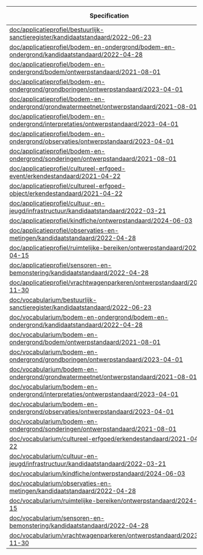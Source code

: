 | Specification | autotranslate | context | rdf | html | respec | shacl | webuniversum | uml-extractor | stakeholders |
| --- | --- | --- | --- | --- | --- | --- | --- | --- | --- |
| [doc/applicatieprofiel/bestuurlijk-sanctieregister/kandidaatstandaard/2022-06-23](/report4/doc/applicatieprofiel/bestuurlijk-sanctieregister/kandidaatstandaard/2022-06-23) | [&#9729;](/report4/doc/applicatieprofiel/bestuurlijk-sanctieregister/kandidaatstandaard/2022-06-23/autotranslate.report)| [&#9729;](/report4/doc/applicatieprofiel/bestuurlijk-sanctieregister/kandidaatstandaard/2022-06-23/generator-jsonld-context.report)| | [&#9729;](/report4/doc/applicatieprofiel/bestuurlijk-sanctieregister/kandidaatstandaard/2022-06-23/generator-html.report)| [&#9729;](/report4/doc/applicatieprofiel/bestuurlijk-sanctieregister/kandidaatstandaard/2022-06-23/generator-respec.report)| [&#9736;](/report4/doc/applicatieprofiel/bestuurlijk-sanctieregister/kandidaatstandaard/2022-06-23/generator-shacl.report)| [&#9729;](/report4/doc/applicatieprofiel/bestuurlijk-sanctieregister/kandidaatstandaard/2022-06-23/generator-webuniversum-json.report)| [&#9729;](/report4/doc/applicatieprofiel/bestuurlijk-sanctieregister/kandidaatstandaard/2022-06-23/oslo-converter-ea.report)| [&#9728;](/report4/doc/applicatieprofiel/bestuurlijk-sanctieregister/kandidaatstandaard/2022-06-23/oslo-stakeholders-converter.report)|
| [doc/applicatieprofiel/bodem-en-ondergrond/bodem-en-ondergrond/kandidaatstandaard/2022-04-28](/report4/doc/applicatieprofiel/bodem-en-ondergrond/bodem-en-ondergrond/kandidaatstandaard/2022-04-28) | [&#9729;](/report4/doc/applicatieprofiel/bodem-en-ondergrond/bodem-en-ondergrond/kandidaatstandaard/2022-04-28/autotranslate.report)| [&#9736;](/report4/doc/applicatieprofiel/bodem-en-ondergrond/bodem-en-ondergrond/kandidaatstandaard/2022-04-28/generator-jsonld-context.report)| | [&#9729;](/report4/doc/applicatieprofiel/bodem-en-ondergrond/bodem-en-ondergrond/kandidaatstandaard/2022-04-28/generator-html.report)| [&#9736;](/report4/doc/applicatieprofiel/bodem-en-ondergrond/bodem-en-ondergrond/kandidaatstandaard/2022-04-28/generator-respec.report)| [&#9736;](/report4/doc/applicatieprofiel/bodem-en-ondergrond/bodem-en-ondergrond/kandidaatstandaard/2022-04-28/generator-shacl.report)| [&#9729;](/report4/doc/applicatieprofiel/bodem-en-ondergrond/bodem-en-ondergrond/kandidaatstandaard/2022-04-28/generator-webuniversum-json.report)| [&#9729;](/report4/doc/applicatieprofiel/bodem-en-ondergrond/bodem-en-ondergrond/kandidaatstandaard/2022-04-28/oslo-converter-ea.report)| [&#9728;](/report4/doc/applicatieprofiel/bodem-en-ondergrond/bodem-en-ondergrond/kandidaatstandaard/2022-04-28/oslo-stakeholders-converter.report)|
| [doc/applicatieprofiel/bodem-en-ondergrond/bodem/ontwerpstandaard/2021-08-01](/report4/doc/applicatieprofiel/bodem-en-ondergrond/bodem/ontwerpstandaard/2021-08-01) | [&#9729;](/report4/doc/applicatieprofiel/bodem-en-ondergrond/bodem/ontwerpstandaard/2021-08-01/autotranslate.report)| [&#9736;](/report4/doc/applicatieprofiel/bodem-en-ondergrond/bodem/ontwerpstandaard/2021-08-01/generator-jsonld-context.report)| | [&#9729;](/report4/doc/applicatieprofiel/bodem-en-ondergrond/bodem/ontwerpstandaard/2021-08-01/generator-html.report)| [&#9736;](/report4/doc/applicatieprofiel/bodem-en-ondergrond/bodem/ontwerpstandaard/2021-08-01/generator-respec.report)| [&#9736;](/report4/doc/applicatieprofiel/bodem-en-ondergrond/bodem/ontwerpstandaard/2021-08-01/generator-shacl.report)| [&#9729;](/report4/doc/applicatieprofiel/bodem-en-ondergrond/bodem/ontwerpstandaard/2021-08-01/generator-webuniversum-json.report)| [&#9729;](/report4/doc/applicatieprofiel/bodem-en-ondergrond/bodem/ontwerpstandaard/2021-08-01/oslo-converter-ea.report)| [&#9728;](/report4/doc/applicatieprofiel/bodem-en-ondergrond/bodem/ontwerpstandaard/2021-08-01/oslo-stakeholders-converter.report)|
| [doc/applicatieprofiel/bodem-en-ondergrond/grondboringen/ontwerpstandaard/2023-04-01](/report4/doc/applicatieprofiel/bodem-en-ondergrond/grondboringen/ontwerpstandaard/2023-04-01) | [&#9729;](/report4/doc/applicatieprofiel/bodem-en-ondergrond/grondboringen/ontwerpstandaard/2023-04-01/autotranslate.report)| [&#9736;](/report4/doc/applicatieprofiel/bodem-en-ondergrond/grondboringen/ontwerpstandaard/2023-04-01/generator-jsonld-context.report)| | [&#9729;](/report4/doc/applicatieprofiel/bodem-en-ondergrond/grondboringen/ontwerpstandaard/2023-04-01/generator-html.report)| [&#9736;](/report4/doc/applicatieprofiel/bodem-en-ondergrond/grondboringen/ontwerpstandaard/2023-04-01/generator-respec.report)| [&#9736;](/report4/doc/applicatieprofiel/bodem-en-ondergrond/grondboringen/ontwerpstandaard/2023-04-01/generator-shacl.report)| [&#9729;](/report4/doc/applicatieprofiel/bodem-en-ondergrond/grondboringen/ontwerpstandaard/2023-04-01/generator-webuniversum-json.report)| [&#9729;](/report4/doc/applicatieprofiel/bodem-en-ondergrond/grondboringen/ontwerpstandaard/2023-04-01/oslo-converter-ea.report)| [&#9728;](/report4/doc/applicatieprofiel/bodem-en-ondergrond/grondboringen/ontwerpstandaard/2023-04-01/oslo-stakeholders-converter.report)|
| [doc/applicatieprofiel/bodem-en-ondergrond/grondwatermeetnet/ontwerpstandaard/2021-08-01](/report4/doc/applicatieprofiel/bodem-en-ondergrond/grondwatermeetnet/ontwerpstandaard/2021-08-01) | [&#9729;](/report4/doc/applicatieprofiel/bodem-en-ondergrond/grondwatermeetnet/ontwerpstandaard/2021-08-01/autotranslate.report)| [&#9736;](/report4/doc/applicatieprofiel/bodem-en-ondergrond/grondwatermeetnet/ontwerpstandaard/2021-08-01/generator-jsonld-context.report)| | [&#9729;](/report4/doc/applicatieprofiel/bodem-en-ondergrond/grondwatermeetnet/ontwerpstandaard/2021-08-01/generator-html.report)| [&#9736;](/report4/doc/applicatieprofiel/bodem-en-ondergrond/grondwatermeetnet/ontwerpstandaard/2021-08-01/generator-respec.report)| [&#9736;](/report4/doc/applicatieprofiel/bodem-en-ondergrond/grondwatermeetnet/ontwerpstandaard/2021-08-01/generator-shacl.report)| [&#9729;](/report4/doc/applicatieprofiel/bodem-en-ondergrond/grondwatermeetnet/ontwerpstandaard/2021-08-01/generator-webuniversum-json.report)| [&#9729;](/report4/doc/applicatieprofiel/bodem-en-ondergrond/grondwatermeetnet/ontwerpstandaard/2021-08-01/oslo-converter-ea.report)| [&#9728;](/report4/doc/applicatieprofiel/bodem-en-ondergrond/grondwatermeetnet/ontwerpstandaard/2021-08-01/oslo-stakeholders-converter.report)|
| [doc/applicatieprofiel/bodem-en-ondergrond/interpretaties/ontwerpstandaard/2023-04-01](/report4/doc/applicatieprofiel/bodem-en-ondergrond/interpretaties/ontwerpstandaard/2023-04-01) | [&#9729;](/report4/doc/applicatieprofiel/bodem-en-ondergrond/interpretaties/ontwerpstandaard/2023-04-01/autotranslate.report)| [&#9736;](/report4/doc/applicatieprofiel/bodem-en-ondergrond/interpretaties/ontwerpstandaard/2023-04-01/generator-jsonld-context.report)| | [&#9729;](/report4/doc/applicatieprofiel/bodem-en-ondergrond/interpretaties/ontwerpstandaard/2023-04-01/generator-html.report)| [&#9736;](/report4/doc/applicatieprofiel/bodem-en-ondergrond/interpretaties/ontwerpstandaard/2023-04-01/generator-respec.report)| [&#9736;](/report4/doc/applicatieprofiel/bodem-en-ondergrond/interpretaties/ontwerpstandaard/2023-04-01/generator-shacl.report)| [&#9729;](/report4/doc/applicatieprofiel/bodem-en-ondergrond/interpretaties/ontwerpstandaard/2023-04-01/generator-webuniversum-json.report)| [&#9729;](/report4/doc/applicatieprofiel/bodem-en-ondergrond/interpretaties/ontwerpstandaard/2023-04-01/oslo-converter-ea.report)| [&#9728;](/report4/doc/applicatieprofiel/bodem-en-ondergrond/interpretaties/ontwerpstandaard/2023-04-01/oslo-stakeholders-converter.report)|
| [doc/applicatieprofiel/bodem-en-ondergrond/observaties/ontwerpstandaard/2023-04-01](/report4/doc/applicatieprofiel/bodem-en-ondergrond/observaties/ontwerpstandaard/2023-04-01) | [&#9729;](/report4/doc/applicatieprofiel/bodem-en-ondergrond/observaties/ontwerpstandaard/2023-04-01/autotranslate.report)| [&#9736;](/report4/doc/applicatieprofiel/bodem-en-ondergrond/observaties/ontwerpstandaard/2023-04-01/generator-jsonld-context.report)| | [&#9729;](/report4/doc/applicatieprofiel/bodem-en-ondergrond/observaties/ontwerpstandaard/2023-04-01/generator-html.report)| [&#9736;](/report4/doc/applicatieprofiel/bodem-en-ondergrond/observaties/ontwerpstandaard/2023-04-01/generator-respec.report)| [&#9736;](/report4/doc/applicatieprofiel/bodem-en-ondergrond/observaties/ontwerpstandaard/2023-04-01/generator-shacl.report)| [&#9729;](/report4/doc/applicatieprofiel/bodem-en-ondergrond/observaties/ontwerpstandaard/2023-04-01/generator-webuniversum-json.report)| [&#9729;](/report4/doc/applicatieprofiel/bodem-en-ondergrond/observaties/ontwerpstandaard/2023-04-01/oslo-converter-ea.report)| [&#9728;](/report4/doc/applicatieprofiel/bodem-en-ondergrond/observaties/ontwerpstandaard/2023-04-01/oslo-stakeholders-converter.report)|
| [doc/applicatieprofiel/bodem-en-ondergrond/sonderingen/ontwerpstandaard/2021-08-01](/report4/doc/applicatieprofiel/bodem-en-ondergrond/sonderingen/ontwerpstandaard/2021-08-01) | [&#9729;](/report4/doc/applicatieprofiel/bodem-en-ondergrond/sonderingen/ontwerpstandaard/2021-08-01/autotranslate.report)| [&#9736;](/report4/doc/applicatieprofiel/bodem-en-ondergrond/sonderingen/ontwerpstandaard/2021-08-01/generator-jsonld-context.report)| | [&#9729;](/report4/doc/applicatieprofiel/bodem-en-ondergrond/sonderingen/ontwerpstandaard/2021-08-01/generator-html.report)| [&#9736;](/report4/doc/applicatieprofiel/bodem-en-ondergrond/sonderingen/ontwerpstandaard/2021-08-01/generator-respec.report)| [&#9736;](/report4/doc/applicatieprofiel/bodem-en-ondergrond/sonderingen/ontwerpstandaard/2021-08-01/generator-shacl.report)| [&#9729;](/report4/doc/applicatieprofiel/bodem-en-ondergrond/sonderingen/ontwerpstandaard/2021-08-01/generator-webuniversum-json.report)| [&#9729;](/report4/doc/applicatieprofiel/bodem-en-ondergrond/sonderingen/ontwerpstandaard/2021-08-01/oslo-converter-ea.report)| [&#9728;](/report4/doc/applicatieprofiel/bodem-en-ondergrond/sonderingen/ontwerpstandaard/2021-08-01/oslo-stakeholders-converter.report)|
| [doc/applicatieprofiel/cultureel-erfgoed-event/erkendestandaard/2021-04-22](/report4/doc/applicatieprofiel/cultureel-erfgoed-event/erkendestandaard/2021-04-22) | [&#9729;](/report4/doc/applicatieprofiel/cultureel-erfgoed-event/erkendestandaard/2021-04-22/autotranslate.report)| [&#9736;](/report4/doc/applicatieprofiel/cultureel-erfgoed-event/erkendestandaard/2021-04-22/generator-jsonld-context.report)| | [&#9729;](/report4/doc/applicatieprofiel/cultureel-erfgoed-event/erkendestandaard/2021-04-22/generator-html.report)| [&#9736;](/report4/doc/applicatieprofiel/cultureel-erfgoed-event/erkendestandaard/2021-04-22/generator-respec.report)| [&#9736;](/report4/doc/applicatieprofiel/cultureel-erfgoed-event/erkendestandaard/2021-04-22/generator-shacl.report)| [&#9729;](/report4/doc/applicatieprofiel/cultureel-erfgoed-event/erkendestandaard/2021-04-22/generator-webuniversum-json.report)| [&#9729;](/report4/doc/applicatieprofiel/cultureel-erfgoed-event/erkendestandaard/2021-04-22/oslo-converter-ea.report)| [&#9728;](/report4/doc/applicatieprofiel/cultureel-erfgoed-event/erkendestandaard/2021-04-22/oslo-stakeholders-converter.report)|
| [doc/applicatieprofiel/cultureel-erfgoed-object/erkendestandaard/2021-04-22](/report4/doc/applicatieprofiel/cultureel-erfgoed-object/erkendestandaard/2021-04-22) | [&#9729;](/report4/doc/applicatieprofiel/cultureel-erfgoed-object/erkendestandaard/2021-04-22/autotranslate.report)| [&#9736;](/report4/doc/applicatieprofiel/cultureel-erfgoed-object/erkendestandaard/2021-04-22/generator-jsonld-context.report)| | [&#9729;](/report4/doc/applicatieprofiel/cultureel-erfgoed-object/erkendestandaard/2021-04-22/generator-html.report)| [&#9736;](/report4/doc/applicatieprofiel/cultureel-erfgoed-object/erkendestandaard/2021-04-22/generator-respec.report)| [&#9729;](/report4/doc/applicatieprofiel/cultureel-erfgoed-object/erkendestandaard/2021-04-22/generator-shacl.report)| [&#9729;](/report4/doc/applicatieprofiel/cultureel-erfgoed-object/erkendestandaard/2021-04-22/generator-webuniversum-json.report)| [&#9729;](/report4/doc/applicatieprofiel/cultureel-erfgoed-object/erkendestandaard/2021-04-22/oslo-converter-ea.report)| [&#9728;](/report4/doc/applicatieprofiel/cultureel-erfgoed-object/erkendestandaard/2021-04-22/oslo-stakeholders-converter.report)|
| [doc/applicatieprofiel/cultuur-en-jeugd/infrastructuur/kandidaatstandaard/2022-03-21](/report4/doc/applicatieprofiel/cultuur-en-jeugd/infrastructuur/kandidaatstandaard/2022-03-21) | [&#9729;](/report4/doc/applicatieprofiel/cultuur-en-jeugd/infrastructuur/kandidaatstandaard/2022-03-21/autotranslate.report)| [&#9736;](/report4/doc/applicatieprofiel/cultuur-en-jeugd/infrastructuur/kandidaatstandaard/2022-03-21/generator-jsonld-context.report)| | [&#9729;](/report4/doc/applicatieprofiel/cultuur-en-jeugd/infrastructuur/kandidaatstandaard/2022-03-21/generator-html.report)| [&#9736;](/report4/doc/applicatieprofiel/cultuur-en-jeugd/infrastructuur/kandidaatstandaard/2022-03-21/generator-respec.report)| [&#9736;](/report4/doc/applicatieprofiel/cultuur-en-jeugd/infrastructuur/kandidaatstandaard/2022-03-21/generator-shacl.report)| [&#9729;](/report4/doc/applicatieprofiel/cultuur-en-jeugd/infrastructuur/kandidaatstandaard/2022-03-21/generator-webuniversum-json.report)| [&#9729;](/report4/doc/applicatieprofiel/cultuur-en-jeugd/infrastructuur/kandidaatstandaard/2022-03-21/oslo-converter-ea.report)| [&#9728;](/report4/doc/applicatieprofiel/cultuur-en-jeugd/infrastructuur/kandidaatstandaard/2022-03-21/oslo-stakeholders-converter.report)|
| [doc/applicatieprofiel/kindfiche/ontwerpstandaard/2024-06-03](/report4/doc/applicatieprofiel/kindfiche/ontwerpstandaard/2024-06-03) | [&#9729;](/report4/doc/applicatieprofiel/kindfiche/ontwerpstandaard/2024-06-03/autotranslate.report)| [&#9728;](/report4/doc/applicatieprofiel/kindfiche/ontwerpstandaard/2024-06-03/generator-jsonld-context.report)| | [&#9736;](/report4/doc/applicatieprofiel/kindfiche/ontwerpstandaard/2024-06-03/generator-html.report)| [&#9736;](/report4/doc/applicatieprofiel/kindfiche/ontwerpstandaard/2024-06-03/generator-respec.report)| [&#9736;](/report4/doc/applicatieprofiel/kindfiche/ontwerpstandaard/2024-06-03/generator-shacl.report)| [&#9736;](/report4/doc/applicatieprofiel/kindfiche/ontwerpstandaard/2024-06-03/generator-webuniversum-json.report)| [&#9729;](/report4/doc/applicatieprofiel/kindfiche/ontwerpstandaard/2024-06-03/oslo-converter-ea.report)| [&#9728;](/report4/doc/applicatieprofiel/kindfiche/ontwerpstandaard/2024-06-03/oslo-stakeholders-converter.report)|
| [doc/applicatieprofiel/observaties-en-metingen/kandidaatstandaard/2022-04-28](/report4/doc/applicatieprofiel/observaties-en-metingen/kandidaatstandaard/2022-04-28) | [&#9729;](/report4/doc/applicatieprofiel/observaties-en-metingen/kandidaatstandaard/2022-04-28/autotranslate.report)| [&#9728;](/report4/doc/applicatieprofiel/observaties-en-metingen/kandidaatstandaard/2022-04-28/generator-jsonld-context.report)| | [&#9729;](/report4/doc/applicatieprofiel/observaties-en-metingen/kandidaatstandaard/2022-04-28/generator-html.report)| [&#9729;](/report4/doc/applicatieprofiel/observaties-en-metingen/kandidaatstandaard/2022-04-28/generator-respec.report)| [&#9736;](/report4/doc/applicatieprofiel/observaties-en-metingen/kandidaatstandaard/2022-04-28/generator-shacl.report)| [&#9729;](/report4/doc/applicatieprofiel/observaties-en-metingen/kandidaatstandaard/2022-04-28/generator-webuniversum-json.report)| [&#9729;](/report4/doc/applicatieprofiel/observaties-en-metingen/kandidaatstandaard/2022-04-28/oslo-converter-ea.report)| [&#9728;](/report4/doc/applicatieprofiel/observaties-en-metingen/kandidaatstandaard/2022-04-28/oslo-stakeholders-converter.report)|
| [doc/applicatieprofiel/ruimtelijke-bereiken/ontwerpstandaard/2024-04-15](/report4/doc/applicatieprofiel/ruimtelijke-bereiken/ontwerpstandaard/2024-04-15) | [&#9729;](/report4/doc/applicatieprofiel/ruimtelijke-bereiken/ontwerpstandaard/2024-04-15/autotranslate.report)| [&#9728;](/report4/doc/applicatieprofiel/ruimtelijke-bereiken/ontwerpstandaard/2024-04-15/generator-jsonld-context.report)| | [&#9729;](/report4/doc/applicatieprofiel/ruimtelijke-bereiken/ontwerpstandaard/2024-04-15/generator-html.report)| [&#9736;](/report4/doc/applicatieprofiel/ruimtelijke-bereiken/ontwerpstandaard/2024-04-15/generator-respec.report)| [&#9729;](/report4/doc/applicatieprofiel/ruimtelijke-bereiken/ontwerpstandaard/2024-04-15/generator-shacl.report)| [&#9729;](/report4/doc/applicatieprofiel/ruimtelijke-bereiken/ontwerpstandaard/2024-04-15/generator-webuniversum-json.report)| [&#9729;](/report4/doc/applicatieprofiel/ruimtelijke-bereiken/ontwerpstandaard/2024-04-15/oslo-converter-ea.report)| [&#9728;](/report4/doc/applicatieprofiel/ruimtelijke-bereiken/ontwerpstandaard/2024-04-15/oslo-stakeholders-converter.report)|
| [doc/applicatieprofiel/sensoren-en-bemonstering/kandidaatstandaard/2022-04-28](/report4/doc/applicatieprofiel/sensoren-en-bemonstering/kandidaatstandaard/2022-04-28) | [&#9729;](/report4/doc/applicatieprofiel/sensoren-en-bemonstering/kandidaatstandaard/2022-04-28/autotranslate.report)| [&#9736;](/report4/doc/applicatieprofiel/sensoren-en-bemonstering/kandidaatstandaard/2022-04-28/generator-jsonld-context.report)| | [&#9729;](/report4/doc/applicatieprofiel/sensoren-en-bemonstering/kandidaatstandaard/2022-04-28/generator-html.report)| [&#9729;](/report4/doc/applicatieprofiel/sensoren-en-bemonstering/kandidaatstandaard/2022-04-28/generator-respec.report)| [&#9736;](/report4/doc/applicatieprofiel/sensoren-en-bemonstering/kandidaatstandaard/2022-04-28/generator-shacl.report)| [&#9729;](/report4/doc/applicatieprofiel/sensoren-en-bemonstering/kandidaatstandaard/2022-04-28/generator-webuniversum-json.report)| [&#9729;](/report4/doc/applicatieprofiel/sensoren-en-bemonstering/kandidaatstandaard/2022-04-28/oslo-converter-ea.report)| [&#9728;](/report4/doc/applicatieprofiel/sensoren-en-bemonstering/kandidaatstandaard/2022-04-28/oslo-stakeholders-converter.report)|
| [doc/applicatieprofiel/vrachtwagenparkeren/ontwerpstandaard/2023-11-30](/report4/doc/applicatieprofiel/vrachtwagenparkeren/ontwerpstandaard/2023-11-30) | [&#9729;](/report4/doc/applicatieprofiel/vrachtwagenparkeren/ontwerpstandaard/2023-11-30/autotranslate.report)| [&#9736;](/report4/doc/applicatieprofiel/vrachtwagenparkeren/ontwerpstandaard/2023-11-30/generator-jsonld-context.report)| | [&#9729;](/report4/doc/applicatieprofiel/vrachtwagenparkeren/ontwerpstandaard/2023-11-30/generator-html.report)| [&#9736;](/report4/doc/applicatieprofiel/vrachtwagenparkeren/ontwerpstandaard/2023-11-30/generator-respec.report)| [&#9736;](/report4/doc/applicatieprofiel/vrachtwagenparkeren/ontwerpstandaard/2023-11-30/generator-shacl.report)| [&#9729;](/report4/doc/applicatieprofiel/vrachtwagenparkeren/ontwerpstandaard/2023-11-30/generator-webuniversum-json.report)| [&#9729;](/report4/doc/applicatieprofiel/vrachtwagenparkeren/ontwerpstandaard/2023-11-30/oslo-converter-ea.report)| [&#9728;](/report4/doc/applicatieprofiel/vrachtwagenparkeren/ontwerpstandaard/2023-11-30/oslo-stakeholders-converter.report)|
| [doc/vocabularium/bestuurlijk-sanctieregister/kandidaatstandaard/2022-06-23](/report4/doc/vocabularium/bestuurlijk-sanctieregister/kandidaatstandaard/2022-06-23) | [&#9729;](/report4/doc/vocabularium/bestuurlijk-sanctieregister/kandidaatstandaard/2022-06-23/autotranslate.report)| | [&#9736;](/report4/doc/vocabularium/bestuurlijk-sanctieregister/kandidaatstandaard/2022-06-23/generator-rdf.report)| [&#9729;](/report4/doc/vocabularium/bestuurlijk-sanctieregister/kandidaatstandaard/2022-06-23/generator-html.report)| [&#9729;](/report4/doc/vocabularium/bestuurlijk-sanctieregister/kandidaatstandaard/2022-06-23/generator-respec.report)| | [&#9729;](/report4/doc/vocabularium/bestuurlijk-sanctieregister/kandidaatstandaard/2022-06-23/generator-webuniversum-json.report)| [&#9729;](/report4/doc/vocabularium/bestuurlijk-sanctieregister/kandidaatstandaard/2022-06-23/oslo-converter-ea.report)| [&#9728;](/report4/doc/vocabularium/bestuurlijk-sanctieregister/kandidaatstandaard/2022-06-23/oslo-stakeholders-converter.report)|
| [doc/vocabularium/bodem-en-ondergrond/bodem-en-ondergrond/kandidaatstandaard/2022-04-28](/report4/doc/vocabularium/bodem-en-ondergrond/bodem-en-ondergrond/kandidaatstandaard/2022-04-28) | [&#9729;](/report4/doc/vocabularium/bodem-en-ondergrond/bodem-en-ondergrond/kandidaatstandaard/2022-04-28/autotranslate.report)| | [&#9736;](/report4/doc/vocabularium/bodem-en-ondergrond/bodem-en-ondergrond/kandidaatstandaard/2022-04-28/generator-rdf.report)| [&#9729;](/report4/doc/vocabularium/bodem-en-ondergrond/bodem-en-ondergrond/kandidaatstandaard/2022-04-28/generator-html.report)| [&#9729;](/report4/doc/vocabularium/bodem-en-ondergrond/bodem-en-ondergrond/kandidaatstandaard/2022-04-28/generator-respec.report)| | [&#9729;](/report4/doc/vocabularium/bodem-en-ondergrond/bodem-en-ondergrond/kandidaatstandaard/2022-04-28/generator-webuniversum-json.report)| [&#9729;](/report4/doc/vocabularium/bodem-en-ondergrond/bodem-en-ondergrond/kandidaatstandaard/2022-04-28/oslo-converter-ea.report)| [&#9728;](/report4/doc/vocabularium/bodem-en-ondergrond/bodem-en-ondergrond/kandidaatstandaard/2022-04-28/oslo-stakeholders-converter.report)|
| [doc/vocabularium/bodem-en-ondergrond/bodem/ontwerpstandaard/2021-08-01](/report4/doc/vocabularium/bodem-en-ondergrond/bodem/ontwerpstandaard/2021-08-01) | [&#9729;](/report4/doc/vocabularium/bodem-en-ondergrond/bodem/ontwerpstandaard/2021-08-01/autotranslate.report)| | [&#9736;](/report4/doc/vocabularium/bodem-en-ondergrond/bodem/ontwerpstandaard/2021-08-01/generator-rdf.report)| [&#9729;](/report4/doc/vocabularium/bodem-en-ondergrond/bodem/ontwerpstandaard/2021-08-01/generator-html.report)| [&#9729;](/report4/doc/vocabularium/bodem-en-ondergrond/bodem/ontwerpstandaard/2021-08-01/generator-respec.report)| | [&#9729;](/report4/doc/vocabularium/bodem-en-ondergrond/bodem/ontwerpstandaard/2021-08-01/generator-webuniversum-json.report)| [&#9729;](/report4/doc/vocabularium/bodem-en-ondergrond/bodem/ontwerpstandaard/2021-08-01/oslo-converter-ea.report)| [&#9728;](/report4/doc/vocabularium/bodem-en-ondergrond/bodem/ontwerpstandaard/2021-08-01/oslo-stakeholders-converter.report)|
| [doc/vocabularium/bodem-en-ondergrond/grondboringen/ontwerpstandaard/2023-04-01](/report4/doc/vocabularium/bodem-en-ondergrond/grondboringen/ontwerpstandaard/2023-04-01) | [&#9729;](/report4/doc/vocabularium/bodem-en-ondergrond/grondboringen/ontwerpstandaard/2023-04-01/autotranslate.report)| | [&#9728;](/report4/doc/vocabularium/bodem-en-ondergrond/grondboringen/ontwerpstandaard/2023-04-01/generator-rdf.report)| [&#9729;](/report4/doc/vocabularium/bodem-en-ondergrond/grondboringen/ontwerpstandaard/2023-04-01/generator-html.report)| [&#9729;](/report4/doc/vocabularium/bodem-en-ondergrond/grondboringen/ontwerpstandaard/2023-04-01/generator-respec.report)| | [&#9729;](/report4/doc/vocabularium/bodem-en-ondergrond/grondboringen/ontwerpstandaard/2023-04-01/generator-webuniversum-json.report)| [&#9729;](/report4/doc/vocabularium/bodem-en-ondergrond/grondboringen/ontwerpstandaard/2023-04-01/oslo-converter-ea.report)| [&#9728;](/report4/doc/vocabularium/bodem-en-ondergrond/grondboringen/ontwerpstandaard/2023-04-01/oslo-stakeholders-converter.report)|
| [doc/vocabularium/bodem-en-ondergrond/grondwatermeetnet/ontwerpstandaard/2021-08-01](/report4/doc/vocabularium/bodem-en-ondergrond/grondwatermeetnet/ontwerpstandaard/2021-08-01) | [&#9729;](/report4/doc/vocabularium/bodem-en-ondergrond/grondwatermeetnet/ontwerpstandaard/2021-08-01/autotranslate.report)| | [&#9736;](/report4/doc/vocabularium/bodem-en-ondergrond/grondwatermeetnet/ontwerpstandaard/2021-08-01/generator-rdf.report)| [&#9729;](/report4/doc/vocabularium/bodem-en-ondergrond/grondwatermeetnet/ontwerpstandaard/2021-08-01/generator-html.report)| [&#9729;](/report4/doc/vocabularium/bodem-en-ondergrond/grondwatermeetnet/ontwerpstandaard/2021-08-01/generator-respec.report)| | [&#9729;](/report4/doc/vocabularium/bodem-en-ondergrond/grondwatermeetnet/ontwerpstandaard/2021-08-01/generator-webuniversum-json.report)| [&#9729;](/report4/doc/vocabularium/bodem-en-ondergrond/grondwatermeetnet/ontwerpstandaard/2021-08-01/oslo-converter-ea.report)| [&#9728;](/report4/doc/vocabularium/bodem-en-ondergrond/grondwatermeetnet/ontwerpstandaard/2021-08-01/oslo-stakeholders-converter.report)|
| [doc/vocabularium/bodem-en-ondergrond/interpretaties/ontwerpstandaard/2023-04-01](/report4/doc/vocabularium/bodem-en-ondergrond/interpretaties/ontwerpstandaard/2023-04-01) | [&#9729;](/report4/doc/vocabularium/bodem-en-ondergrond/interpretaties/ontwerpstandaard/2023-04-01/autotranslate.report)| | [&#9728;](/report4/doc/vocabularium/bodem-en-ondergrond/interpretaties/ontwerpstandaard/2023-04-01/generator-rdf.report)| [&#9729;](/report4/doc/vocabularium/bodem-en-ondergrond/interpretaties/ontwerpstandaard/2023-04-01/generator-html.report)| [&#9729;](/report4/doc/vocabularium/bodem-en-ondergrond/interpretaties/ontwerpstandaard/2023-04-01/generator-respec.report)| | [&#9729;](/report4/doc/vocabularium/bodem-en-ondergrond/interpretaties/ontwerpstandaard/2023-04-01/generator-webuniversum-json.report)| [&#9729;](/report4/doc/vocabularium/bodem-en-ondergrond/interpretaties/ontwerpstandaard/2023-04-01/oslo-converter-ea.report)| [&#9728;](/report4/doc/vocabularium/bodem-en-ondergrond/interpretaties/ontwerpstandaard/2023-04-01/oslo-stakeholders-converter.report)|
| [doc/vocabularium/bodem-en-ondergrond/observaties/ontwerpstandaard/2023-04-01](/report4/doc/vocabularium/bodem-en-ondergrond/observaties/ontwerpstandaard/2023-04-01) | [&#9729;](/report4/doc/vocabularium/bodem-en-ondergrond/observaties/ontwerpstandaard/2023-04-01/autotranslate.report)| | [&#9728;](/report4/doc/vocabularium/bodem-en-ondergrond/observaties/ontwerpstandaard/2023-04-01/generator-rdf.report)| [&#9729;](/report4/doc/vocabularium/bodem-en-ondergrond/observaties/ontwerpstandaard/2023-04-01/generator-html.report)| [&#9729;](/report4/doc/vocabularium/bodem-en-ondergrond/observaties/ontwerpstandaard/2023-04-01/generator-respec.report)| | [&#9729;](/report4/doc/vocabularium/bodem-en-ondergrond/observaties/ontwerpstandaard/2023-04-01/generator-webuniversum-json.report)| [&#9729;](/report4/doc/vocabularium/bodem-en-ondergrond/observaties/ontwerpstandaard/2023-04-01/oslo-converter-ea.report)| [&#9728;](/report4/doc/vocabularium/bodem-en-ondergrond/observaties/ontwerpstandaard/2023-04-01/oslo-stakeholders-converter.report)|
| [doc/vocabularium/bodem-en-ondergrond/sonderingen/ontwerpstandaard/2021-08-01](/report4/doc/vocabularium/bodem-en-ondergrond/sonderingen/ontwerpstandaard/2021-08-01) | [&#9729;](/report4/doc/vocabularium/bodem-en-ondergrond/sonderingen/ontwerpstandaard/2021-08-01/autotranslate.report)| | [&#9736;](/report4/doc/vocabularium/bodem-en-ondergrond/sonderingen/ontwerpstandaard/2021-08-01/generator-rdf.report)| [&#9729;](/report4/doc/vocabularium/bodem-en-ondergrond/sonderingen/ontwerpstandaard/2021-08-01/generator-html.report)| [&#9729;](/report4/doc/vocabularium/bodem-en-ondergrond/sonderingen/ontwerpstandaard/2021-08-01/generator-respec.report)| | [&#9729;](/report4/doc/vocabularium/bodem-en-ondergrond/sonderingen/ontwerpstandaard/2021-08-01/generator-webuniversum-json.report)| [&#9729;](/report4/doc/vocabularium/bodem-en-ondergrond/sonderingen/ontwerpstandaard/2021-08-01/oslo-converter-ea.report)| [&#9728;](/report4/doc/vocabularium/bodem-en-ondergrond/sonderingen/ontwerpstandaard/2021-08-01/oslo-stakeholders-converter.report)|
| [doc/vocabularium/cultureel-erfgoed/erkendestandaard/2021-04-22](/report4/doc/vocabularium/cultureel-erfgoed/erkendestandaard/2021-04-22) | [&#9729;](/report4/doc/vocabularium/cultureel-erfgoed/erkendestandaard/2021-04-22/autotranslate.report)| | [&#9736;](/report4/doc/vocabularium/cultureel-erfgoed/erkendestandaard/2021-04-22/generator-rdf.report)| [&#9729;](/report4/doc/vocabularium/cultureel-erfgoed/erkendestandaard/2021-04-22/generator-html.report)| [&#9729;](/report4/doc/vocabularium/cultureel-erfgoed/erkendestandaard/2021-04-22/generator-respec.report)| | [&#9729;](/report4/doc/vocabularium/cultureel-erfgoed/erkendestandaard/2021-04-22/generator-webuniversum-json.report)| [&#9729;](/report4/doc/vocabularium/cultureel-erfgoed/erkendestandaard/2021-04-22/oslo-converter-ea.report)| [&#9728;](/report4/doc/vocabularium/cultureel-erfgoed/erkendestandaard/2021-04-22/oslo-stakeholders-converter.report)|
| [doc/vocabularium/cultuur-en-jeugd/infrastructuur/kandidaatstandaard/2022-03-21](/report4/doc/vocabularium/cultuur-en-jeugd/infrastructuur/kandidaatstandaard/2022-03-21) | [&#9729;](/report4/doc/vocabularium/cultuur-en-jeugd/infrastructuur/kandidaatstandaard/2022-03-21/autotranslate.report)| | [&#9736;](/report4/doc/vocabularium/cultuur-en-jeugd/infrastructuur/kandidaatstandaard/2022-03-21/generator-rdf.report)| [&#9729;](/report4/doc/vocabularium/cultuur-en-jeugd/infrastructuur/kandidaatstandaard/2022-03-21/generator-html.report)| [&#9729;](/report4/doc/vocabularium/cultuur-en-jeugd/infrastructuur/kandidaatstandaard/2022-03-21/generator-respec.report)| | [&#9729;](/report4/doc/vocabularium/cultuur-en-jeugd/infrastructuur/kandidaatstandaard/2022-03-21/generator-webuniversum-json.report)| [&#9729;](/report4/doc/vocabularium/cultuur-en-jeugd/infrastructuur/kandidaatstandaard/2022-03-21/oslo-converter-ea.report)| [&#9728;](/report4/doc/vocabularium/cultuur-en-jeugd/infrastructuur/kandidaatstandaard/2022-03-21/oslo-stakeholders-converter.report)|
| [doc/vocabularium/kindfiche/ontwerpstandaard/2024-06-03](/report4/doc/vocabularium/kindfiche/ontwerpstandaard/2024-06-03) | [&#9729;](/report4/doc/vocabularium/kindfiche/ontwerpstandaard/2024-06-03/autotranslate.report)| | [&#9728;](/report4/doc/vocabularium/kindfiche/ontwerpstandaard/2024-06-03/generator-rdf.report)| [&#9736;](/report4/doc/vocabularium/kindfiche/ontwerpstandaard/2024-06-03/generator-html.report)| [&#9736;](/report4/doc/vocabularium/kindfiche/ontwerpstandaard/2024-06-03/generator-respec.report)| | [&#9736;](/report4/doc/vocabularium/kindfiche/ontwerpstandaard/2024-06-03/generator-webuniversum-json.report)| [&#9729;](/report4/doc/vocabularium/kindfiche/ontwerpstandaard/2024-06-03/oslo-converter-ea.report)| [&#9728;](/report4/doc/vocabularium/kindfiche/ontwerpstandaard/2024-06-03/oslo-stakeholders-converter.report)|
| [doc/vocabularium/observaties-en-metingen/kandidaatstandaard/2022-04-28](/report4/doc/vocabularium/observaties-en-metingen/kandidaatstandaard/2022-04-28) | [&#9729;](/report4/doc/vocabularium/observaties-en-metingen/kandidaatstandaard/2022-04-28/autotranslate.report)| | [&#9736;](/report4/doc/vocabularium/observaties-en-metingen/kandidaatstandaard/2022-04-28/generator-rdf.report)| [&#9729;](/report4/doc/vocabularium/observaties-en-metingen/kandidaatstandaard/2022-04-28/generator-html.report)| [&#9729;](/report4/doc/vocabularium/observaties-en-metingen/kandidaatstandaard/2022-04-28/generator-respec.report)| | [&#9729;](/report4/doc/vocabularium/observaties-en-metingen/kandidaatstandaard/2022-04-28/generator-webuniversum-json.report)| [&#9729;](/report4/doc/vocabularium/observaties-en-metingen/kandidaatstandaard/2022-04-28/oslo-converter-ea.report)| [&#9728;](/report4/doc/vocabularium/observaties-en-metingen/kandidaatstandaard/2022-04-28/oslo-stakeholders-converter.report)|
| [doc/vocabularium/ruimtelijke-bereiken/ontwerpstandaard/2024-04-15](/report4/doc/vocabularium/ruimtelijke-bereiken/ontwerpstandaard/2024-04-15) | [&#9729;](/report4/doc/vocabularium/ruimtelijke-bereiken/ontwerpstandaard/2024-04-15/autotranslate.report)| | [&#9728;](/report4/doc/vocabularium/ruimtelijke-bereiken/ontwerpstandaard/2024-04-15/generator-rdf.report)| [&#9729;](/report4/doc/vocabularium/ruimtelijke-bereiken/ontwerpstandaard/2024-04-15/generator-html.report)| [&#9729;](/report4/doc/vocabularium/ruimtelijke-bereiken/ontwerpstandaard/2024-04-15/generator-respec.report)| | [&#9729;](/report4/doc/vocabularium/ruimtelijke-bereiken/ontwerpstandaard/2024-04-15/generator-webuniversum-json.report)| [&#9729;](/report4/doc/vocabularium/ruimtelijke-bereiken/ontwerpstandaard/2024-04-15/oslo-converter-ea.report)| [&#9728;](/report4/doc/vocabularium/ruimtelijke-bereiken/ontwerpstandaard/2024-04-15/oslo-stakeholders-converter.report)|
| [doc/vocabularium/sensoren-en-bemonstering/kandidaatstandaard/2022-04-28](/report4/doc/vocabularium/sensoren-en-bemonstering/kandidaatstandaard/2022-04-28) | [&#9729;](/report4/doc/vocabularium/sensoren-en-bemonstering/kandidaatstandaard/2022-04-28/autotranslate.report)| | [&#9728;](/report4/doc/vocabularium/sensoren-en-bemonstering/kandidaatstandaard/2022-04-28/generator-rdf.report)| [&#9729;](/report4/doc/vocabularium/sensoren-en-bemonstering/kandidaatstandaard/2022-04-28/generator-html.report)| [&#9729;](/report4/doc/vocabularium/sensoren-en-bemonstering/kandidaatstandaard/2022-04-28/generator-respec.report)| | [&#9729;](/report4/doc/vocabularium/sensoren-en-bemonstering/kandidaatstandaard/2022-04-28/generator-webuniversum-json.report)| [&#9729;](/report4/doc/vocabularium/sensoren-en-bemonstering/kandidaatstandaard/2022-04-28/oslo-converter-ea.report)| [&#9728;](/report4/doc/vocabularium/sensoren-en-bemonstering/kandidaatstandaard/2022-04-28/oslo-stakeholders-converter.report)|
| [doc/vocabularium/vrachtwagenparkeren/ontwerpstandaard/2023-11-30](/report4/doc/vocabularium/vrachtwagenparkeren/ontwerpstandaard/2023-11-30) | [&#9729;](/report4/doc/vocabularium/vrachtwagenparkeren/ontwerpstandaard/2023-11-30/autotranslate.report)| | [&#9728;](/report4/doc/vocabularium/vrachtwagenparkeren/ontwerpstandaard/2023-11-30/generator-rdf.report)| [&#9729;](/report4/doc/vocabularium/vrachtwagenparkeren/ontwerpstandaard/2023-11-30/generator-html.report)| [&#9729;](/report4/doc/vocabularium/vrachtwagenparkeren/ontwerpstandaard/2023-11-30/generator-respec.report)| | [&#9729;](/report4/doc/vocabularium/vrachtwagenparkeren/ontwerpstandaard/2023-11-30/generator-webuniversum-json.report)| [&#9729;](/report4/doc/vocabularium/vrachtwagenparkeren/ontwerpstandaard/2023-11-30/oslo-converter-ea.report)| [&#9728;](/report4/doc/vocabularium/vrachtwagenparkeren/ontwerpstandaard/2023-11-30/oslo-stakeholders-converter.report)|
